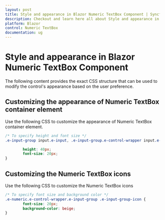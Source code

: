 ```yaml
---
layout: post
title: Style and appearance in Blazor Numeric TextBox Component | Syncfusion
description: Checkout and learn here all about Style and appearance in Syncfusion Blazor Numeric TextBox component and more.
platform: Blazor
control: Numeric TextBox
documentation: ug
---
```


# Style and appearance in Blazor Numeric TextBox Component

The following content provides the exact CSS structure that can be used to modify the control's appearance based on the user preference.

## Customizing the appearance of Numeric TextBox container element

Use the following CSS to customize the appearance of Numeric TextBox container element.

```css
/* To specify height and font size */
.e-input-group input.e-input, .e-input-group.e-control-wrapper input.e-input, .e-input-group textarea.e-input, .e-input-group.e-control-wrapper textarea.e-input {

        height: 40px;
        font-size: 20px;
}
```

## Customizing the Numeric TextBox icons

Use the following CSS to customize the Numeric TextBox icons

```css
/* To specify font size and background color */
.e-numeric.e-control-wrapper.e-input-group .e-input-group-icon {
        font-size: 20px;
        background-color: beige;
}
```
